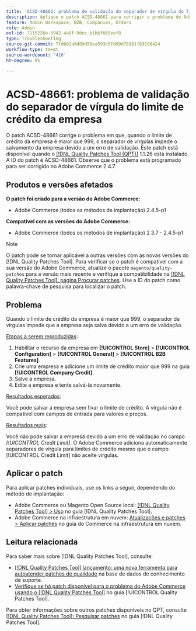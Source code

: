 ```yaml
---
title: 'ACSD-48661: problema de validação do separador de vírgula do limite de crédito da empresa'
description: Aplique o patch ACSD-48661 para corrigir o problema do Adobe Commerce em que, quando o limite de crédito da empresa é maior que 999, o separador de vírgulas impede o salvamento da empresa devido a um erro de validação.
feature: Admin Workspace, B2B, Companies, Orders
role: Admin
exl-id: 7115226e-5942-4a8f-9dec-b1b6f665eef8
type: Troubleshooting
source-git-commit: 7fdb02a6d89d50ea593c5fd99d78101f89198424
workflow-type: tm+mt
source-wordcount: '416'
ht-degree: 0%

---
```


# ACSD-48661: problema de validação do separador de vírgula do limite de crédito da empresa

O patch ACSD-48661 corrige o problema em que, quando o limite de crédito da empresa é maior que 999, o separador de vírgulas impede o salvamento da empresa devido a um erro de validação. Este patch está disponível quando o [[!DNL Quality Patches Tool (QPT)]](https://experienceleague.adobe.com/en/docs/commerce-operations/tools/quality-patches-tool/quality-patches-tool-to-self-serve-quality-patches) 1.1.26 está instalado. A ID do patch é ACSD-48661. Observe que o problema está programado para ser corrigido no Adobe Commerce 2.4.7.

## Produtos e versões afetados

**O patch foi criado para a versão do Adobe Commerce:**

* Adobe Commerce (todos os métodos de implantação) 2.4.5-p1

**Compatível com as versões do Adobe Commerce:**

* Adobe Commerce (todos os métodos de implantação) 2.3.7 - 2.4.5-p1

>[!NOTE]
>
>O patch pode se tornar aplicável a outras versões com as novas versões do [!DNL Quality Patches Tool]. Para verificar se o patch é compatível com a sua versão do Adobe Commerce, atualize o pacote `magento/quality-patches` para a versão mais recente e verifique a compatibilidade na [[!DNL Quality Patches Tool]: página Procurar patches](https://experienceleague.adobe.com/tools/commerce-quality-patches/index.html). Use a ID do patch como palavra-chave de pesquisa para localizar o patch.

## Problema

Quando o limite de crédito da empresa é maior que 999, o separador de vírgulas impede que a empresa seja salva devido a um erro de validação.

<u>Etapas a serem reproduzidas</u>:

1. Habilitar o recurso da empresa em **[!UICONTROL Store]** > **[!UICONTROL Configuration]** > **[!UICONTROL General]** > **[!UICONTROL B2B Features]**.
1. Crie uma empresa e adicione um limite de crédito maior que 999 na guia **[!UICONTROL Company Credit]**.
1. Salve a empresa.
1. Edite a empresa e tente salvá-la novamente.

<u>Resultados esperados</u>:

Você pode salvar a empresa sem fixar o limite de crédito. A vírgula não é compatível com campos de entrada para valores e preços.

<u>Resultados reais</u>:

Você não pode salvar a empresa devido a um erro de validação no campo *[!UICONTROL Credit Limit]*. O Adobe Commerce adiciona automaticamente separadores de vírgula para limites de crédito mesmo que o campo [!UICONTROL Credit Limit] não aceite vírgulas.

## Aplicar o patch

Para aplicar patches individuais, use os links a seguir, dependendo do método de implantação:

* Adobe Commerce ou Magento Open Source local: [[!DNL Quality Patches Tool] > Uso](/help/tools/quality-patches-tool/usage.md) no guia [!DNL Quality Patches Tool].
* Adobe Commerce na infraestrutura em nuvem: [Atualizações e patches > Aplicar patches](https://experienceleague.adobe.com/docs/commerce-cloud-service/user-guide/develop/upgrade/apply-patches.html) no guia do Commerce na infraestrutura em nuvem.

## Leitura relacionada

Para saber mais sobre [!DNL Quality Patches Tool], consulte:

* [[!DNL Quality Patches Tool] lançamento: uma nova ferramenta para autoatender patches de qualidade](https://experienceleague.adobe.com/en/docs/commerce-operations/tools/quality-patches-tool/quality-patches-tool-to-self-serve-quality-patches) na base de dados de conhecimento de suporte.
* [Verifique se há patch disponível para o problema do Adobe Commerce usando o  [!DNL Quality Patches Tool]](/help/tools/quality-patches-tool/patches-available-in-qpt/check-patch-for-magento-issue-with-magento-quality-patches.md) no guia [!UICONTROL Quality Patches Tool].


Para obter informações sobre outros patches disponíveis no QPT, consulte [[!DNL Quality Patches Tool]: Pesquisar patches](https://experienceleague.adobe.com/tools/commerce-quality-patches/index.html) no guia [!DNL Quality Patches Tool].
